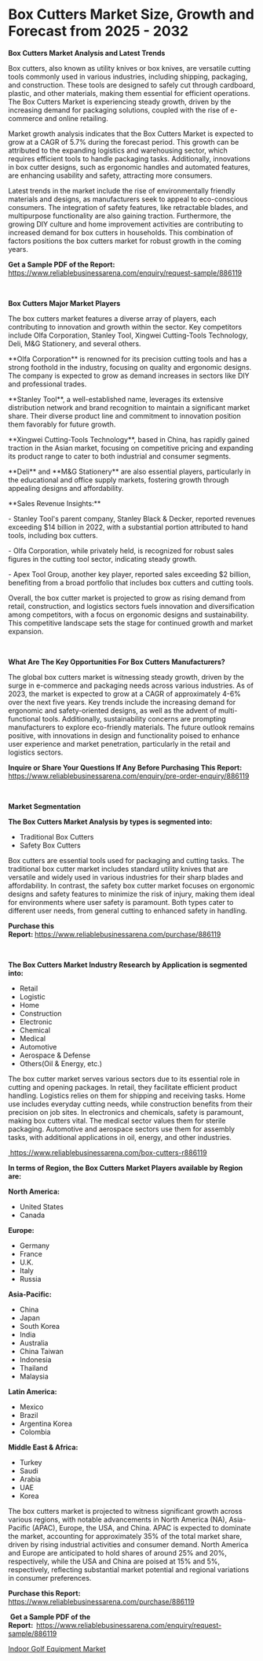 <p><h1>Box Cutters Market Size, Growth and Forecast from 2025 - 2032</h1></p><p><strong>Box Cutters Market Analysis and Latest Trends</strong></p>
<p><p>Box cutters, also known as utility knives or box knives, are versatile cutting tools commonly used in various industries, including shipping, packaging, and construction. These tools are designed to safely cut through cardboard, plastic, and other materials, making them essential for efficient operations. The Box Cutters Market is experiencing steady growth, driven by the increasing demand for packaging solutions, coupled with the rise of e-commerce and online retailing.</p><p>Market growth analysis indicates that the Box Cutters Market is expected to grow at a CAGR of 5.7% during the forecast period. This growth can be attributed to the expanding logistics and warehousing sector, which requires efficient tools to handle packaging tasks. Additionally, innovations in box cutter designs, such as ergonomic handles and automated features, are enhancing usability and safety, attracting more consumers.</p><p>Latest trends in the market include the rise of environmentally friendly materials and designs, as manufacturers seek to appeal to eco-conscious consumers. The integration of safety features, like retractable blades, and multipurpose functionality are also gaining traction. Furthermore, the growing DIY culture and home improvement activities are contributing to increased demand for box cutters in households. This combination of factors positions the box cutters market for robust growth in the coming years.</p></p>
<p><strong>Get a Sample PDF of the Report:&nbsp;</strong> <a href="https://www.reliablebusinessarena.com/enquiry/request-sample/886119?utm_campaign=2269&utm_medium=2&utm_source=Github&utm_content=ia&utm_term=08022025&utm_id=box-cutters">https://www.reliablebusinessarena.com/enquiry/request-sample/886119</a></p>
<p>&nbsp;</p>
<p><strong>Box Cutters Major Market Players</strong></p>
<p><p>The box cutters market features a diverse array of players, each contributing to innovation and growth within the sector. Key competitors include Olfa Corporation, Stanley Tool, Xingwei Cutting-Tools Technology, Deli, M&G Stationery, and several others.</p><p>**Olfa Corporation** is renowned for its precision cutting tools and has a strong foothold in the industry, focusing on quality and ergonomic designs. The company is expected to grow as demand increases in sectors like DIY and professional trades. </p><p>**Stanley Tool**, a well-established name, leverages its extensive distribution network and brand recognition to maintain a significant market share. Their diverse product line and commitment to innovation position them favorably for future growth.</p><p>**Xingwei Cutting-Tools Technology**, based in China, has rapidly gained traction in the Asian market, focusing on competitive pricing and expanding its product range to cater to both industrial and consumer segments.</p><p>**Deli** and **M&G Stationery** are also essential players, particularly in the educational and office supply markets, fostering growth through appealing designs and affordability.</p><p>**Sales Revenue Insights:**</p><p>- Stanley Tool's parent company, Stanley Black & Decker, reported revenues exceeding $14 billion in 2022, with a substantial portion attributed to hand tools, including box cutters.</p><p>- Olfa Corporation, while privately held, is recognized for robust sales figures in the cutting tool sector, indicating steady growth.</p><p>- Apex Tool Group, another key player, reported sales exceeding $2 billion, benefiting from a broad portfolio that includes box cutters and cutting tools.</p><p>Overall, the box cutter market is projected to grow as rising demand from retail, construction, and logistics sectors fuels innovation and diversification among competitors, with a focus on ergonomic designs and sustainability. This competitive landscape sets the stage for continued growth and market expansion.</p></p>
<p>&nbsp;</p>
<p><strong>What Are The Key Opportunities For Box Cutters Manufacturers?</strong></p>
<p><p>The global box cutters market is witnessing steady growth, driven by the surge in e-commerce and packaging needs across various industries. As of 2023, the market is expected to grow at a CAGR of approximately 4-6% over the next five years. Key trends include the increasing demand for ergonomic and safety-oriented designs, as well as the advent of multi-functional tools. Additionally, sustainability concerns are prompting manufacturers to explore eco-friendly materials. The future outlook remains positive, with innovations in design and functionality poised to enhance user experience and market penetration, particularly in the retail and logistics sectors.</p></p>
<p><strong>Inquire or Share Your Questions If Any Before Purchasing This Report:</strong> <a href="https://www.reliablebusinessarena.com/enquiry/pre-order-enquiry/886119?utm_campaign=2269&utm_medium=2&utm_source=Github&utm_content=ia&utm_term=08022025&utm_id=box-cutters">https://www.reliablebusinessarena.com/enquiry/pre-order-enquiry/886119</a></p>
<p>&nbsp;</p>
<p><strong>Market Segmentation</strong></p>
<p><strong>The Box Cutters Market Analysis by types is segmented into:</strong></p>
<p><ul><li>Traditional Box Cutters</li><li>Safety Box Cutters</li></ul></p>
<p><p>Box cutters are essential tools used for packaging and cutting tasks. The traditional box cutter market includes standard utility knives that are versatile and widely used in various industries for their sharp blades and affordability. In contrast, the safety box cutter market focuses on ergonomic designs and safety features to minimize the risk of injury, making them ideal for environments where user safety is paramount. Both types cater to different user needs, from general cutting to enhanced safety in handling.</p></p>
<p><strong>Purchase this Report:&nbsp;</strong><a href="https://www.reliablebusinessarena.com/purchase/886119?utm_campaign=2269&utm_medium=2&utm_source=Github&utm_content=ia&utm_term=08022025&utm_id=box-cutters">https://www.reliablebusinessarena.com/purchase/886119</a></p>
<p>&nbsp;</p>
<p><strong>The Box Cutters Market Industry Research by Application is segmented into:</strong></p>
<p><ul><li>Retail</li><li>Logistic</li><li>Home</li><li>Construction</li><li>Electronic</li><li>Chemical</li><li>Medical</li><li>Automotive</li><li>Aerospace & Defense</li><li>Others(Oil & Energy, etc.)</li></ul></p>
<p><p>The box cutter market serves various sectors due to its essential role in cutting and opening packages. In retail, they facilitate efficient product handling. Logistics relies on them for shipping and receiving tasks. Home use includes everyday cutting needs, while construction benefits from their precision on job sites. In electronics and chemicals, safety is paramount, making box cutters vital. The medical sector values them for sterile packaging. Automotive and aerospace sectors use them for assembly tasks, with additional applications in oil, energy, and other industries.</p></p>
<p><a href="https://www.reliablebusinessarena.com/box-cutters-r886119?utm_campaign=2269&utm_medium=2&utm_source=Github&utm_content=ia&utm_term=08022025&utm_id=box-cutters">&nbsp;https://www.reliablebusinessarena.com/box-cutters-r886119</a></p>
<p><strong>In terms of Region, the Box Cutters Market Players available by Region are:</strong></p>
<p>
    <p> <strong> North America: </strong>
        <ul>
            <li>United States</li>
            <li>Canada</li>
        </ul>
        </p> 
    <p> <strong> Europe: </strong>
        <ul>
            <li>Germany</li>
            <li>France</li>
            <li>U.K.</li>
            <li>Italy</li>
            <li>Russia</li>
        </ul>
        </p> 
    <p> <strong> Asia-Pacific: </strong>
        <ul>
            <li>China</li>
            <li>Japan</li>
            <li>South Korea</li>
            <li>India</li>
            <li>Australia</li>
            <li>China Taiwan</li>
            <li>Indonesia</li>
            <li>Thailand</li>
            <li>Malaysia</li>
        </ul>
        </p> 
    <p> <strong> Latin America: </strong>
        <ul>
            <li>Mexico</li>
            <li>Brazil</li>
            <li>Argentina Korea</li>
            <li>Colombia</li>
        </ul>
        </p> 
    <p> <strong> Middle East & Africa: </strong>
        <ul>
            <li>Turkey</li>
            <li>Saudi</li>
            <li>Arabia</li>
            <li>UAE</li>
            <li>Korea</li>
        </ul>
    </p>
    </p>
<p><p>The box cutters market is projected to witness significant growth across various regions, with notable advancements in North America (NA), Asia-Pacific (APAC), Europe, the USA, and China. APAC is expected to dominate the market, accounting for approximately 35% of the total market share, driven by rising industrial activities and consumer demand. North America and Europe are anticipated to hold shares of around 25% and 20%, respectively, while the USA and China are poised at 15% and 5%, respectively, reflecting substantial market potential and regional variations in consumer preferences.</p></p>
<p><strong>Purchase this Report: </strong><a href="https://www.reliablebusinessarena.com/purchase/886119?utm_campaign=2269&utm_medium=2&utm_source=Github&utm_content=ia&utm_term=08022025&utm_id=box-cutters">https://www.reliablebusinessarena.com/purchase/886119</a></p>
<p>&nbsp;<strong>Get a Sample PDF of the Report:&nbsp;&nbsp;</strong><a href="https://www.reliablebusinessarena.com/enquiry/request-sample/886119?utm_campaign=2269&utm_medium=2&utm_source=Github&utm_content=ia&utm_term=08022025&utm_id=box-cutters">https://www.reliablebusinessarena.com/enquiry/request-sample/886119</a></p>
<p><strong></strong></p>
<p><p><a href="https://github.com/alberthagorsuch/Market-Research-Report-List-1/blob/main/indoor-golf-equipment-market.md?utm_campaign=2269&utm_medium=2&utm_source=Github&utm_content=ia&utm_term=08022025&utm_id=box-cutters">Indoor Golf Equipment Market</a></p></p>